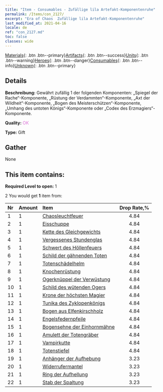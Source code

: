 ```yaml
---
title: "Item - Consumables - Zufällige lila Artefakt-Komponentenruhe"
permalink: /Items/con_2127/
excerpt: "Era of Chaos  Zufällige lila Artefakt-Komponentenruhe"
last_modified_at: 2021-04-16
locale: de
ref: "con_2127.md"
toc: false
classes: wide
---
```

 [Materials](/de/Items/){: .btn .btn--primary}[Artifacts](/de/Items/Artifacts/){: .btn .btn--success}[Units](/de/Items/Units/){: .btn .btn--warning}[Heroes](/de/Items/Heroes/){: .btn .btn--danger}[Consumables](/de/Items/Consumables/){: .btn .btn--info}[Unknown](/de/Items/Unknown/){: .btn .btn--primary}

## Details
 **Beschreibung:** Gewährt zufällig 1 der folgenden Komponenten: „Spiegel der Rache“-Komponente, „Rüstung der Verdammten“-Komponente, „Axt der Wildheit“-Komponente, „Bogen des Meisterschützen“-Komponente, „Umhang des untoten Königs“-Komponente oder „Codex des Erzmagiers“-Komponente.

 **Quality:** <span style="color: #DA70D6">OK</span>

 **Type:** Gift

## Gather

  None

## This item contains:

 **Required Level to open:** 1

 2 You would get **1** item  from:

  | Nr | Amount |     Item    | Drop Rate,% |
  |:---|:-------|:------------|:---------:|
  | 1 | 1 | [Chaosleuchtfeuer](/de/Items/art_140/) | 4.84 | 
  | 2 | 1 | [Eisschuppe](/de/Items/art_141/) | 4.84 | 
  | 3 | 1 | [Kette des Gleichgewichts](/de/Items/art_142/) | 4.84 | 
  | 4 | 1 | [Vergessenes Stundenglas](/de/Items/art_143/) | 4.84 | 
  | 5 | 1 | [Schwert des Höllenfeuers](/de/Items/art_121/) | 4.84 | 
  | 6 | 1 | [Schild der gähnenden Toten](/de/Items/art_122/) | 4.84 | 
  | 7 | 1 | [Totenschädelhelm](/de/Items/art_123/) | 4.84 | 
  | 8 | 1 | [Knochenrüstung](/de/Items/art_124/) | 4.84 | 
  | 9 | 1 | [Ogerknüppel der Verwüstung](/de/Items/art_125/) | 4.84 | 
  | 10 | 1 | [Schild des wütenden Ogers](/de/Items/art_126/) | 4.84 | 
  | 11 | 1 | [Krone der höchsten Magier](/de/Items/art_127/) | 4.84 | 
  | 12 | 1 | [Tunika des Zyklopenkönigs](/de/Items/art_128/) | 4.84 | 
  | 13 | 1 | [Bogen aus Elfenkirschholz](/de/Items/art_103/) | 4.84 | 
  | 14 | 1 | [Engelsfedernpfeile](/de/Items/art_104/) | 4.84 | 
  | 15 | 1 | [Bogensehne der Einhornmähne](/de/Items/art_105/) | 4.84 | 
  | 16 | 1 | [Amulett der Totengräber](/de/Items/art_129/) | 4.84 | 
  | 17 | 1 | [Vampirkutte](/de/Items/art_130/) | 4.84 | 
  | 18 | 1 | [Totenstiefel](/de/Items/art_131/) | 4.84 | 
  | 19 | 1 | [Anhänger der Aufhebung](/de/Items/art_136/) | 3.23 | 
  | 20 | 1 | [Widerrufermantel](/de/Items/art_137/) | 3.23 | 
  | 21 | 1 | [Ring der Aufhellung](/de/Items/art_138/) | 3.23 | 
  | 22 | 1 | [Stab der Spaltung](/de/Items/art_139/) | 3.23 | 

